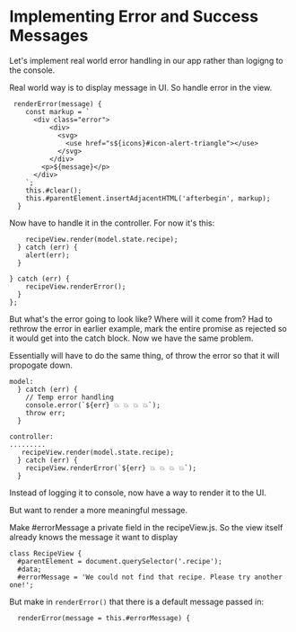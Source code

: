 # Implementing Error and Success Messages

Let's implement real world error handling in our app rather than logigng to the console.

Real world way is to display message in UI. So handle error in the view.

```
 renderError(message) {
    const markup = `
      <div class="error">
          <div>
            <svg>
              <use href="s${icons}#icon-alert-triangle"></use>
            </svg>
          </div>
        <p>${message}</p>
      </div>
    `;
    this.#clear();
    this.#parentElement.insertAdjacentHTML('afterbegin', markup);
  }
```

Now have to handle it in the controller. For now it's this:

```
    recipeView.render(model.state.recipe);
  } catch (err) {
    alert(err);
  }
```

```
} catch (err) {
    recipeView.renderError();
  }
};
```

But what's the error going to look like? Where will it come from? Had to rethrow the error in earlier example, mark the entire promise as rejected so it would get into the catch block. Now we have the same problem.

Essentially will have to do the same thing, of throw the error so that it will propogate down.

```
model:
  } catch (err) {
    // Temp error handling
    console.error(`${err} 💥 💥 💥 💥`);
    throw err;
  }

controller:
.........
   recipeView.render(model.state.recipe);
  } catch (err) {
    recipeView.renderError(`${err} 💥 💥 💥 💥`);
  }
```

Instead of logging it to console, now have a way to render it to the UI.

But want to render a more meaningful message.

Make #errorMessage a private field in the recipeView.js. So the view itself already knows the message it want to display

```
class RecipeView {
  #parentElement = document.querySelector('.recipe');
  #data;
  #errorMessage = 'We could not find that recipe. Please try another one!';
```

But make in `renderError()` that there is a default message passed in:

```
  renderError(message = this.#errorMessage) {
```
